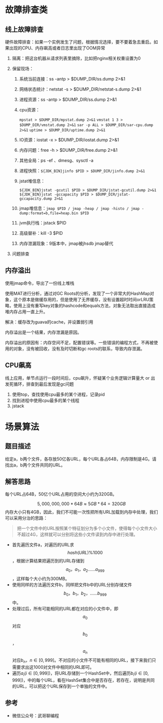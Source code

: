 # 故障排查类

## 线上故障排查

硬件故障排查：如果一个实例发生了问题，根据情况选择，要不要着急去重启。如果出现的CPU、内存飙高或者日志里出现了OOM异常

1. 隔离：把这台机器从请求列表里摘除，比如把nginx相关权重设置为0

2. 保留现场：

   1. 系统当前连接：ss -antp > $DUMP_DIR/ss.dump 2>&1

   2. 网络状态统计：netstat -s > $DUMP_DIR/netstat-s.dump 2>&1

   3. 进程资源：ss -antp > $DUMP_DIR/ss.dump 2>&1

   4. cpu资源：

      `mpstat > $DUMP_DIR/mpstat.dump 2>&1`
      `vmstat 1 3 > $DUMP_DIR/vmstat.dump 2>&1`
      `sar -p ALL > $DUMP_DIR/sar-cpu.dump 2>&1`
      `uptime > $DUMP_DIR/uptime.dump 2>&1`

   5. IO资源：iostat -x > $DUMP_DIR/iostat.dump 2>&1

   6. 内存问题：free -h > $DUMP_DIR/free.dump 2>&1

   7. 其他全局：ps -ef 、dmesg、sysctl -a

   8. 进程快照：`${JDK_BIN}jinfo $PID > $DUMP_DIR/jinfo.dump 2>&1`

   9. jstat堆信息：

      `${JDK_BIN}jstat -gcutil $PID > $DUMP_DIR/jstat-gcutil.dump 2>&1`
      `${JDK_BIN}jstat -gccapacity $PID > $DUMP_DIR/jstat-gccapacity.dump 2>&1`

   10. jmap堆信息：`jmap $PID / jmap -heap / jmap -histo / jmap -dump:format=b,file=heap.bin $PID`
   11. jvm执行栈：jstack $PID
   12. 高级替补：kill -3 $PID
   13. 内存泄漏现象：9版本中，jmap被jhsdb jmap替代

3. 问题排查

## 内存溢出

使用jmap命令，导出了一份线上堆栈

使用MAT进行分析，通过对GC Roots的分析，发现了一个非常大的HashMap对象，这个原本是做缓存用的，但是使用了无界缓存，没有设置超时时间orLRU策略，使用上没有重写key对象的hashcode和equals方法，对象无法取出直接造成堆内存占用一直上升。

解决：缓存改为guava的cache，并设置弱引用

内存溢出是一个结果，内存泄漏是原因。

内存溢出的原因有：内存空间不足，配置错误等。一些错误的编程方式，不再被使用的对象，没有被回收，没有及时切断和gc roots的联系，导致内存泄漏。

## CPU飙高

线上应用，单节点运行一段时间后，cpu飙升，怀疑某个业务逻辑计算量大 or 出发死循环，排查到最后发现是gc问题

1. 使用top，查找使用cpu最多的某个进程，记录pid
2. 找到进程中使用cpu最多的某个线程
3. jstack

# 场景算法

## 题目描述

给定a，b两个文件，各存放50亿各URL，每个URL各占64B，内存限制是4G。请找出a，b两个文件共同的URL。

## 解答思路

每个URL占64B，50亿个URL占用的空间大小约为320GB。

$$
5,000,000,000 * 64B \approx 5GB * 64 = 320GB
$$
内存大小只有4GB，因此，我们不可能一次性把所有URL加载到内存中处理，我们可以采用分治的思路：

> 把一个文件中的URL按照某个特征划分为多个小文件，使得每个小文件大小不超过4G，这样就可以分别将这些小文件读到内存中进行处理。

- 首先遍历文件a，对遍历的URL求$$hash(URL) \% 1000$$，根据计算结果把遍历到的URL存储到$$a_0，a_1，a_2……a_{999}$$，这样每个大小约为300MB。
- 使用同样的方法遍历文件b，同样把文件b中的URL分别存储文件$$b_0，b_1，b_2，……b_{999}$$中。
- 处理过后，所有可能相同的URL都在对应的小文件中，即$$a_0$$对应$$b_0$$，$$a_n$$对应$b_n$，$n \in [0, 999]$。不对应的小文件不可能有相同的URL，接下来我们只需要求出这1000对文件中相同的URL即可。
- 遍历$a_i(i \in [0, 999])$，将URL存储到一个HashSet中，然后遍历$b_i(i \in [0, 999])$，中的每个URL，看在HashSet集合中是否存在，若存在，说明是共同的URL，可以把这个URL保存到一个单独的文件中。



## 参考

- 微信公众号：武哥聊编程